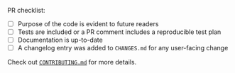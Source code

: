 PR checklist:

- [ ] Purpose of the code is evident to future readers
- [ ] Tests are included or a PR comment includes a reproducible test plan
- [ ] Documentation is up-to-date
- [ ] A changelog entry was added to `CHANGES.md` for any user-facing change

Check out
[`CONTRIBUTING.md`](https://github.com/semgrep/testo/blob/main/CONTRIBUTING.md)
for more details.
